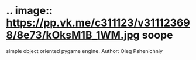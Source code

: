 .. image:: https://pp.vk.me/c311123/v311123698/8e73/kOksM1B_1WM.jpg
soope
=====

simple object oriented pygame engine.
Author: Oleg Pshenichniy
